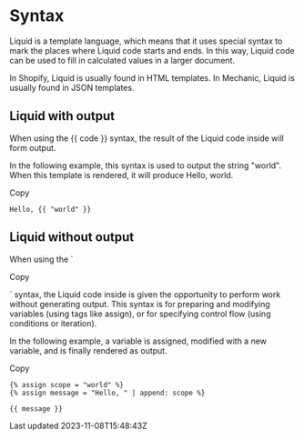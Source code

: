 # Syntax

Liquid is a template language, which means that it uses special syntax to mark the places where Liquid code starts and ends. In this way, Liquid code can be used to fill in calculated values in a larger document.

In Shopify, Liquid is usually found in HTML templates. In Mechanic, Liquid is usually found in JSON templates.

## Liquid with output

When using the {{ code }} syntax, the result of the Liquid code inside will form output.

In the following example, this syntax is used to output the string "world". When this template is rendered, it will produce Hello, world.

Copy

    Hello, {{ "world" }}

## Liquid without output

When using the `

Copy

    

` syntax, the Liquid code inside is given the opportunity to perform work without generating output. This syntax is for preparing and modifying variables (using tags like assign), or for specifying control flow (using conditions or iteration).

In the following example, a variable is assigned, modified with a new variable, and is finally rendered as output.

Copy

    {% assign scope = "world" %}
    {% assign message = "Hello, " | append: scope %}
    
    {{ message }}

Last updated 2023-11-08T15:48:43Z